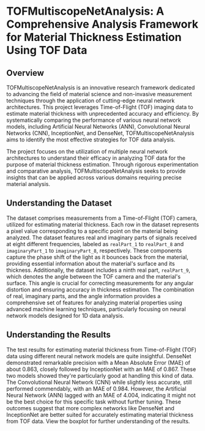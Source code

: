 # TOFMultiscopeNetAnalysis: A Comprehensive Analysis Framework for Material Thickness Estimation Using TOF Data

## Overview

TOFMultiscopeNetAnalysis is an innovative research framework dedicated to advancing the field of material science and non-invasive measurement techniques through the application of cutting-edge neural network architectures. This project leverages Time-of-Flight (TOF) imaging data to estimate material thickness with unprecedented accuracy and efficiency. By systematically comparing the performance of various neural network models, including Artificial Neural Networks (ANN), Convolutional Neural Networks (CNN), InceptionNet, and DenseNet, TOFMultiscopeNetAnalysis aims to identify the most effective strategies for TOF data analysis.

The project focuses on the utilization of multiple neural network architectures to understand their efficacy in analyzing TOF data for the purpose of material thickness estimation. Through rigorous experimentation and comparative analysis, TOFMultiscopeNetAnalysis seeks to provide insights that can be applied across various domains requiring precise material analysis.

## Understanding the Dataset

The dataset comprises measurements from a Time-of-Flight (TOF) camera, utilized for estimating material thickness. Each row in the dataset represents a pixel value corresponding to a specific point on the material being analyzed. The dataset features real and imaginary parts of signals received at eight different frequencies, labeled as `realPart_1` to `realPart_8` and `imaginaryPart_1` to `imaginaryPart_8`, respectively. These components capture the phase shift of the light as it bounces back from the material, providing essential information about the material's surface and its thickness. Additionally, the dataset includes a ninth real part, `realPart_9`, which denotes the angle between the TOF camera and the material's surface. This angle is crucial for correcting measurements for any angular distortion and ensuring accuracy in thickness estimation. The combination of real, imaginary parts, and the angle information provides a comprehensive set of features for analyzing material properties using advanced machine learning techniques, particularly focusing on neural network models designed for 1D data analysis.

## Understanding the Results

The test results for estimating material thickness from Time-of-Flight (TOF) data using different neural network models are quite insightful. DenseNet demonstrated remarkable precision with a Mean Absolute Error (MAE) of about 0.863, closely followed by InceptionNet with an MAE of 0.867. These two models showed they're particularly good at handling this kind of data. The Convolutional Neural Network (CNN) while slightly less accurate, still performed commendably, with an MAE of 0.984. However, the Artificial Neural Network (ANN) lagged with an MAE of 4.004, indicating it might not be the best choice for this specific task without further tuning. These outcomes suggest that more complex networks like DenseNet and InceptionNet are better suited for accurately estimating material thickness from TOF data. View the boxplot for further understanding of the results.

